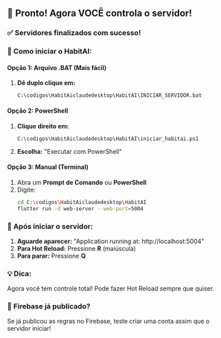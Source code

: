## 🚀 Pronto! Agora VOCÊ controla o servidor!

### ✅ Servidores finalizados com sucesso!

### 📝 Como iniciar o HabitAI:

#### Opção 1: Arquivo .BAT (Mais fácil)
1. **Dê duplo clique em:**
   ```
   C:\codigos\HabitAiclaudedesktop\HabitAI\INICIAR_SERVIDOR.bat
   ```

#### Opção 2: PowerShell
1. **Clique direito em:**
   ```
   C:\codigos\HabitAiclaudedesktop\HabitAI\iniciar_habitai.ps1
   ```
2. **Escolha:** "Executar com PowerShell"

#### Opção 3: Manual (Terminal)
1. Abra um **Prompt de Comando** ou **PowerShell**
2. Digite:
   ```bash
   cd C:\codigos\HabitAiclaudedesktop\HabitAI
   flutter run -d web-server --web-port=5004
   ```

### 🎯 Após iniciar o servidor:

1. **Aguarde aparecer:** "Application running at: http://localhost:5004"
2. **Para Hot Reload:** Pressione **R** (maiúscula)
3. **Para parar:** Pressione **Q**

### 💡 Dica:
Agora você tem controle total! Pode fazer Hot Reload sempre que quiser.

### 🎉 Firebase já publicado?
Se já publicou as regras no Firebase, teste criar uma conta assim que o servidor iniciar!

